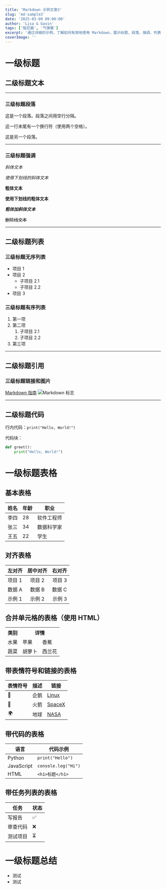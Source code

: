 ```yaml
---
title: 'Markdown 示例文章3'
slug: 'md-sample3'
date: '2025-03-09 09:00:00'
author: 'Lisa & Gavin'
tags: ['阻尼器', '气弹簧']
excerpt: '通过详细的示例，了解如何有效地使用 Markdown，展示标题、段落、强调、列表、链接、图片、代码块、引用、水平线、表格、任务列表、脚注、转义字符和内联 HTML。无论您是初学者还是高级用户，本指南都提供了创建结构良好且视觉吸引人的 Markdown 文档所需的一切内容。学习如何使用对齐、表情符号、链接甚至合并单元格来构建表格。非常适合开发者、写作者以及任何希望提升文档或内容创作技能的人。立即开始优化您的 Markdown 使用吧！'
coverImage: ''
---
```


# 一级标题
## 二级标题文本

---

### 三级标题段落

这是一个段落。段落之间用空行分隔。

这一行末尾有一个换行符（使用两个空格）。  

这是另一个段落。

---

### 三级标题强调
*斜体文本*

_使用下划线的斜体文本_

**粗体文本**

__使用下划线的粗体文本__

***粗体加斜体文本***

~~删除线文本~~

---
## 二级标题列表

### 三级标题无序列表

- 项目 1
- 项目 2
  - 子项目 2.1
  - 子项目 2.2
- 项目 3

### 三级标题有序列表
1. 第一项
2. 第二项
   1. 子项目 2.1
   2. 子项目 2.2
3. 第三项

---
## 二级标题引用

### 三级标题链接和图片
[Markdown 指南](https://www.markdownguide.org)
![Markdown 标志](https://markdown-here.com/img/icon256.png)

---

## 二级标题代码
行内代码：`print("Hello, World!")`

代码块：
```python
def greet():
    print("Hello, World!")
```

# 一级标题表格

## 基本表格
| 姓名       | 年龄 | 职业           |
|------------|-----|----------------|
| 李四       | 28  | 软件工程师     |
| 张三       | 34  | 数据科学家     |
| 王五       | 22  | 学生           |

## 对齐表格
| 左对齐     | 居中对齐 | 右对齐 |
|:-----------|:--------:|--------:|
| 项目 1     | 项目 2   | 项目 3  |
| 数据 A     | 数据 B   | 数据 C  |
| 示例 1     | 示例 2   | 示例 3  |

## 合并单元格的表格（使用 HTML）
<table>
  <tr>
    <th>类别</th>
    <th colspan="2">详情</th>
  </tr>
  <tr>
    <td>水果</td>
    <td>苹果</td>
    <td>香蕉</td>
  </tr>
  <tr>
    <td>蔬菜</td>
    <td>胡萝卜</td>
    <td>西兰花</td>
  </tr>
</table>

## 带表情符号和链接的表格
| 表情符号 | 描述           | 链接                          |
|----------|----------------|-------------------------------|
| 🐧       | 企鹅           | [Linux](https://www.linux.org)|
| 🚀       | 火箭           | [SpaceX](https://www.spacex.com)|
| 🌍       | 地球           | [NASA](https://www.nasa.gov)  |

## 带代码的表格
| 语言      | 代码示例          |
|-----------|-------------------|
| Python    | `print("Hello")`  |
| JavaScript | `console.log("Hi")` |
| HTML      | `<h1>标题</h1>`   |

## 带任务列表的表格
| 任务          | 状态  |
|---------------|--------|
| 写报告        | ✅     |
| 审查代码      | ❌     |
| 测试项目      | ⏳     |

# 一级标题总结

* 测试
* 测试

